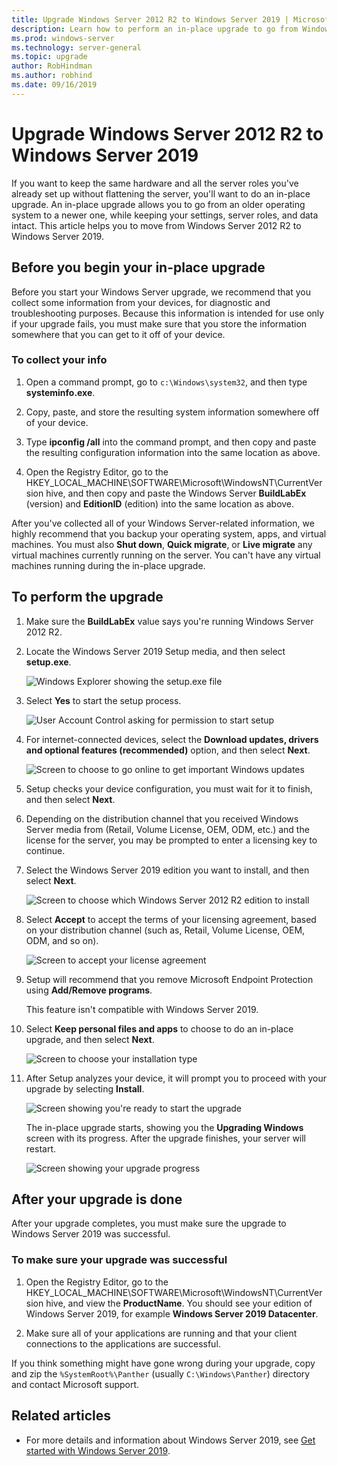 ```yaml
---
title: Upgrade Windows Server 2012 R2 to Windows Server 2019 | Microsoft Docs
description: Learn how to perform an in-place upgrade to go from Windows Server 2012 R2 to Windows Server 2019. 
ms.prod: windows-server
ms.technology: server-general
ms.topic: upgrade
author: RobHindman
ms.author: robhind
ms.date: 09/16/2019
---
```


# Upgrade Windows Server 2012 R2 to Windows Server 2019

If you want to keep the same hardware and all the server roles you've already set up without flattening the server, you'll want to do an in-place upgrade. An in-place upgrade allows you to go from an older operating system to a newer one, while keeping your settings, server roles, and data intact. This article helps you to move from Windows Server 2012 R2 to Windows Server 2019.

## Before you begin your in-place upgrade

Before you start your Windows Server upgrade, we recommend that you collect some information from your devices, for diagnostic and troubleshooting purposes. Because this information is intended for use only if your upgrade fails, you must make sure that you store the information somewhere that you can get to it off of your device.

### To collect your info

1. Open a command prompt, go to `c:\Windows\system32`, and then type **systeminfo.exe**.

2. Copy, paste, and store the resulting system information somewhere off of your device.

3. Type **ipconfig /all** into the command prompt, and then copy and paste the resulting configuration information into the same location as above.

4. Open the Registry Editor, go to the HKEY_LOCAL_MACHINE\SOFTWARE\Microsoft\WindowsNT\CurrentVersion hive, and then copy and paste the Windows Server **BuildLabEx** (version) and **EditionID** (edition) into the same location as above.

After you've collected all of your Windows Server-related information, we highly recommend that you backup your operating system, apps, and virtual machines. You must also **Shut down**, **Quick migrate**, or **Live migrate** any virtual machines currently running on the server. You can't have any virtual machines running during the in-place upgrade.

## To perform the upgrade

1. Make sure the **BuildLabEx** value says you're running Windows Server 2012 R2.

2. Locate the Windows Server 2019 Setup media, and then select **setup.exe**.

    ![Windows Explorer showing the setup.exe file](media/upgrade-2012r2-2019/setup-2019.png)

3. Select **Yes** to start the setup process.

    ![User Account Control asking for permission to start setup](media/upgrade-2012r2-2019/start-setup-uac-box.png)

4. For internet-connected devices, select the **Download updates, drivers and optional features (recommended)** option, and then select **Next**.

    ![Screen to choose to go online to get important Windows updates](media/upgrade-2012r2-2019/online-updates-win-setup.png)

5. Setup checks your device configuration, you must wait for it to finish, and then select **Next**.

6. Depending on the distribution channel that you received Windows Server media from (Retail, Volume License, OEM, ODM, etc.) and the license for the server, you may be prompted to enter a licensing key to continue.

7. Select the Windows Server 2019 edition you want to install, and then select **Next**.

    ![Screen to choose which Windows Server 2012 R2 edition to install](media/upgrade-2012r2-2019/select-os-edition.png)

8. Select **Accept** to accept the terms of your licensing agreement, based on your distribution channel (such as, Retail, Volume License, OEM, ODM, and so on).

    ![Screen to accept your license agreement](media/upgrade-2012r2-2019/license-terms.png)

9. Setup will recommend that you remove Microsoft Endpoint Protection using **Add/Remove programs**.

    This feature isn't compatible with Windows Server 2019.

10. Select **Keep personal files and apps** to choose to do an in-place upgrade, and then select **Next**.

    ![Screen to choose your installation type](media/upgrade-2012r2-2019/choose-install-upgrade.png)

11. After Setup analyzes your device, it will prompt you to proceed with your upgrade by selecting **Install**.

    ![Screen showing you're ready to start the upgrade](media/upgrade-2012r2-2019/ready-to-install.png)

    The in-place upgrade starts, showing you the **Upgrading Windows** screen with its progress. After the upgrade finishes, your server will restart.

    ![Screen showing your upgrade progress](media/upgrade-2012r2-2019/upgrading-windows-with-progress.png)

## After your upgrade is done

After your upgrade completes, you must make sure the upgrade to Windows Server 2019 was successful.

### To make sure your upgrade was successful

1. Open the Registry Editor, go to the HKEY_LOCAL_MACHINE\SOFTWARE\Microsoft\WindowsNT\CurrentVersion hive, and view the **ProductName**. You should see your edition of Windows Server 2019, for example **Windows Server 2019 Datacenter**.

2. Make sure all of your applications are running and that your client connections to the applications are successful.

If you think something might have gone wrong during your upgrade, copy and zip the `%SystemRoot%\Panther` (usually `C:\Windows\Panther`) directory and contact Microsoft support.

## Related articles

- For more details and information about Windows Server 2019, see [Get started with Windows Server 2019](https://docs.microsoft.com/windows-server/get-started-19/get-started-19).